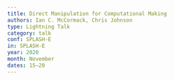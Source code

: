 ```yaml
---
title: Direct Manipulation for Computational Making
authors: Ian C. McCormack, Chris Johnson
type: Lightning Talk
category: talk
conf: SPLASH-E
in: SPLASH-E
year: 2020
month: November
dates: 15—20
---
```

